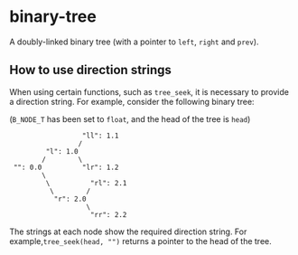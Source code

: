 # binary-tree #
A doubly-linked binary tree (with a pointer to `left`, `right` and `prev`).

## How to use direction strings ##

When using certain functions, such as `tree_seek`, it is necessary to provide
a direction string. For example, consider the following binary tree:

(`B_NODE_T` has been set to	`float`, and the head of the tree is `head`)
```
                  "ll": 1.1
                 /
         "l": 1.0
        /        \ 
 "": 0.0          "lr": 1.2
        \
         \          "rl": 2.1
          \        /
           "r": 2.0
                   \
                    "rr": 2.2
```
The strings at each node show the required direction string.
For example,`tree_seek(head, "")` returns a pointer to the head of the
tree.
